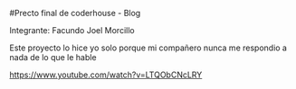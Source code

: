 #Precto final de coderhouse - Blog 

Integrante: Facundo Joel Morcillo

Este proyecto lo hice yo solo porque mi compañero nunca me respondio a nada de lo que le hable

https://www.youtube.com/watch?v=LTQObCNcLRY
